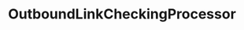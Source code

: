 ---
optionsClassName: OutboundLinkCheckingProcessorOptions
optionsClassFullName: MigrationTools.Clients.AzureDevops.Rest.Processors.OutboundLinkCheckingProcessorOptions
configurationSamples:
- name: defaults
  description: 
  code: >-
    {
      "MigrationTools": {
        "Processors": [
          []
        ]
      }
    }
  sampleFor: MigrationTools.Clients.AzureDevops.Rest.Processors.OutboundLinkCheckingProcessorOptions
- name: sample
  description: 
  code: >-
    {
      "MigrationTools": {
        "Processors": [
          []
        ]
      }
    }
  sampleFor: MigrationTools.Clients.AzureDevops.Rest.Processors.OutboundLinkCheckingProcessorOptions
- name: classic
  description: 
  code: >-
    {
      "$type": "OutboundLinkCheckingProcessorOptions",
      "Enabled": false,
      "WIQLQuery": null,
      "ResultFileName": null,
      "Enrichers": null,
      "SourceName": null,
      "TargetName": null,
      "RefName": null
    }
  sampleFor: MigrationTools.Clients.AzureDevops.Rest.Processors.OutboundLinkCheckingProcessorOptions
description: missng XML code comments
className: OutboundLinkCheckingProcessor
typeName: Processors
architecture: 
options:
- parameterName: Enabled
  type: Boolean
  description: If set to `true` then the processor will run. Set to `false` and the processor will not run.
  defaultValue: missng XML code comments
- parameterName: Enrichers
  type: List
  description: List of Enrichers that can be used to add more features to this processor. Only works with Native Processors and not legacy Processors.
  defaultValue: missng XML code comments
- parameterName: RefName
  type: String
  description: '`Refname` will be used in the future to allow for using named Options without the need to copy all of the options.'
  defaultValue: missng XML code comments
- parameterName: ResultFileName
  type: String
  description: missng XML code comments
  defaultValue: missng XML code comments
- parameterName: SourceName
  type: String
  description: missng XML code comments
  defaultValue: missng XML code comments
- parameterName: TargetName
  type: String
  description: missng XML code comments
  defaultValue: missng XML code comments
- parameterName: WIQLQuery
  type: String
  description: missng XML code comments
  defaultValue: missng XML code comments
status: missng XML code comments
processingTarget: missng XML code comments
classFile: /src/MigrationTools.Clients.AzureDevops.Rest/Processors/OutboundLinkCheckingProcessor.cs
optionsClassFile: /src/MigrationTools.Clients.AzureDevops.Rest/Processors/OutboundLinkCheckingProcessorOptions.cs

redirectFrom:
- /Reference/Processors/OutboundLinkCheckingProcessorOptions/
layout: reference
toc: true
permalink: /Reference/Processors/OutboundLinkCheckingProcessor/
title: OutboundLinkCheckingProcessor
categories:
- Processors
- 
topics:
- topic: notes
  path: /docs/Reference/Processors/OutboundLinkCheckingProcessor-notes.md
  exists: false
  markdown: ''
- topic: introduction
  path: /docs/Reference/Processors/OutboundLinkCheckingProcessor-introduction.md
  exists: false
  markdown: ''

---